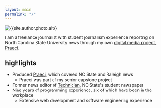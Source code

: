 ```yaml
---
layout: main
permalink: "/"
---
```


![{{site.author.photo.alt}}][Carter]

I am a freelance journalist with student journalism experience reporting on North Carolina State University news through my own [digital media project, Praeci][Praeci].

## highlights

* Produced [Praeci][Praeci], which covered NC State and Raleigh news
    * Praeci was part of my senior capstone project
* Former news editor of [Technician][technician], NC State's student newspaper
* Nine years of programming experience, six of which have been in the workplace
    * Extensive web development and software engineering experience

[Praeci]: {{site.praeci_link}}
[Technician]: {{site.technician_link}}
[Carter]: {{site.author.photo.path}} "{{site.author.photo.title}}"